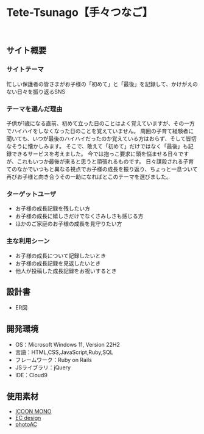# Tete-Tsunago【手々つなご】
​
## サイト概要
### サイトテーマ
忙しい保護者の皆さまがお子様の「初めて」と「最後」を記録して、かけがえのない日々を振り返るSNS

### テーマを選んだ理由
子供が1歳になる直前、初めて立った日のことはよく覚えていますが、その一方でハイハイをしなくなった日のことを覚えていません。
周囲の子育て経験者に聞いても、いつが最後のハイハイだったのか覚えている方はおらず、そして皆切なそうに懐かしみます。
そこで、敢えて「初めて」だけではなく「最後」も記録できるサービスを考えました。
今では抱っこ要求に頭を悩ませる日々ですが、これもいつか最後が来ると思うと頑張れるものです。
日々謀殺される子育てのなかでいつもと異なる視点でお子様の成長を振り返り、ちょっと一息ついて再びお子様と向き合うその一助になればとこのテーマを選びました。

### ターゲットユーザ
- お子様の成長記録を残したい方
- お子様の成長に嬉しさだけでなくさみしさも感じる方
- ほかのご家庭のお子様の成長を見守りたい方

### 主な利用シーン
- お子様の成長について記録したいとき
- お子様の成長記録を見返したいとき
- 他人が投稿した成長記録をお祝いするとき

## 設計書
- ER図

## 開発環境
- OS：Microsoft Windows 11, Version 22H2
- 言語：HTML,CSS,JavaScript,Ruby,SQL
- フレームワーク：Ruby on Rails
- JSライブラリ：jQuery
- IDE：Cloud9

## 使用素材
- [ICOON MONO](https://icooon-mono.com/)
- [EC design](http://design-ec.com/)
- [photoAC](https://www.photo-ac.com/)
